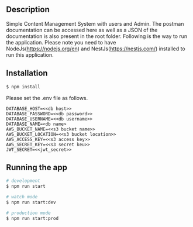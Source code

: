 
## Description

Simple Content Management System with users and Admin. 
The postman documentation can be accessed here as well as a JSON of the documentation is also present in the root folder.
Following is the way to run the application. Please note you need to have NodeJs(https://nodejs.org/en) and NestJs(https://nestjs.com/) installed to run this application.

## Installation

```bash
$ npm install
```

Please set the .env file as follows.

```
DATABASE_HOST=<<db host>>
DATABASE_PASSWORD=<<db password>>
DATABASE_USERNAME=<<db username>>
DATABASE_NAME=<db name>
AWS_BUCKET_NAME=<<s3 bucket name>>
AWS_BUCKET_LOCATION=<<s3 bucket location>>
AWS_ACCESS_KEY=<<s3 access key>>
AWS_SECRET_KEY=<<s3 secret keu>>
JWT_SECRET=<<jwt_secret>>
```

## Running the app

```bash
# development
$ npm run start

# watch mode
$ npm run start:dev

# production mode
$ npm run start:prod
```